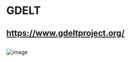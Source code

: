 # GDELT
## https://www.gdeltproject.org/
## 

![image](https://user-images.githubusercontent.com/19878877/134426172-ca9bdefc-a0b3-4715-a9c3-4550c85ac2f7.png)
